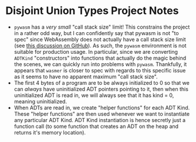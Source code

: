 # Disjoint Union Types Project Notes

* `pywasm` has a _very small_ "call stack size" limit! This constrains the project in a rather odd way, but I can confidently say that pywasm is not "to spec" since WebAssembly does not actually have a call stack size limit (see [this discussion on GitHub](https://github.com/WebAssembly/design/issues/1163)). As such, the `pywasm` environment is not suitable for production usage. In particular, since we are converting `ADTKind` "constructors" into functions that actually do the magic behind the scenes, we can quickly run into problems with `pywasm`. Thankfully, it appears that `wasmer` is closer to spec with regards to this specific issue as it seems to have no apparent maximum "call stack size".
* The first 4 bytes of a program are to be always initialized to 0 so that we can _always_ have uninitialized ADT pointers pointing to it, then when this uninitialized ADT is read in, we will always see that it has kind = 0, meaning uninitialized.
* When ADTs are read in, we create "helper functions" for each ADT Kind. These "helper functions" are then used whenever we want to instantiate any particular ADT Kind. ADT Kind instantiation is hence secretly just a function call (to some function that creates an ADT on the heap and returns it's memory location).
